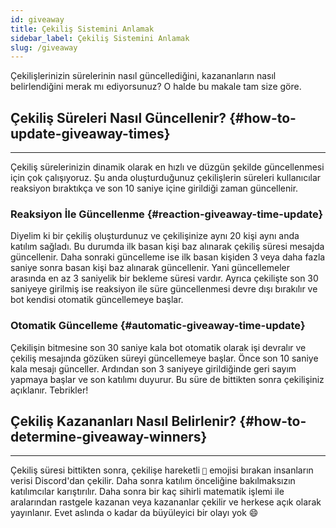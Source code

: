 ```yaml
---
id: giveaway
title: Çekiliş Sistemini Anlamak
sidebar_label: Çekiliş Sistemini Anlamak
slug: /giveaway
---
```

Çekilişlerinizin sürelerinin nasıl güncellediğini, kazananların nasıl belirlendiğini merak mı ediyorsunuz? O halde bu
makale tam size göre. 

## Çekiliş Süreleri Nasıl Güncellenir? {#how-to-update-giveaway-times}

---

Çekiliş sürelerinizin dinamik olarak en hızlı ve düzgün şekilde güncellenmesi için çok çalışıyoruz. Şu anda oluşturduğunuz
çekilişlerin süreleri kullanıcılar reaksiyon bıraktıkça ve son 10 saniye içine girildiği zaman güncellenir.

### Reaksiyon İle Güncellenme {#reaction-giveaway-time-update}

Diyelim ki bir çekiliş oluşturdunuz ve çekilişinize aynı 20 kişi aynı anda katılım sağladı. Bu durumda ilk basan kişi baz
alınarak çekiliş süresi mesajda güncellenir. Daha sonraki güncelleme ise ilk basan kişiden 3 veya daha fazla saniye
sonra basan kişi baz alınarak güncellenir. Yani güncellemeler arasında en az 3 saniyelik bir bekleme süresi vardır.
Ayrıca çekilişte son 30 saniyeye girilmiş ise reaksiyon ile süre güncellenmesi devre dışı bırakılır ve bot kendisi
otomatik güncellemeye başlar.

### Otomatik Güncelleme {#automatic-giveaway-time-update}

Çekilişin bitmesine son 30 saniye kala bot otomatik olarak işi devralır ve çekiliş mesajında gözüken süreyi güncellemeye
başlar. Önce son 10 saniye kala mesajı günceller. Ardından son 3 saniyeye girildiğinde geri sayım yapmaya başlar ve son
katılımı duyurur. Bu süre de bittikten sonra çekilişiniz açıklanır. Tebrikler!

## Çekiliş Kazananları Nasıl Belirlenir? {#how-to-determine-giveaway-winners}

---

Çekiliş süresi bittikten sonra, çekilişe hareketli `🎉` emojisi bırakan insanların verisi Discord'dan çekilir. Daha
sonra katılım önceliğine bakılmaksızın katılımcılar karıştırılır. Daha sonra bir kaç sihirli matematik işlemi ile
aralarından rastgele kazanan veya kazananlar çekilir ve herkese açık olarak yayınlanır. Evet aslında o kadar da
büyüleyici bir olayı yok 😄
